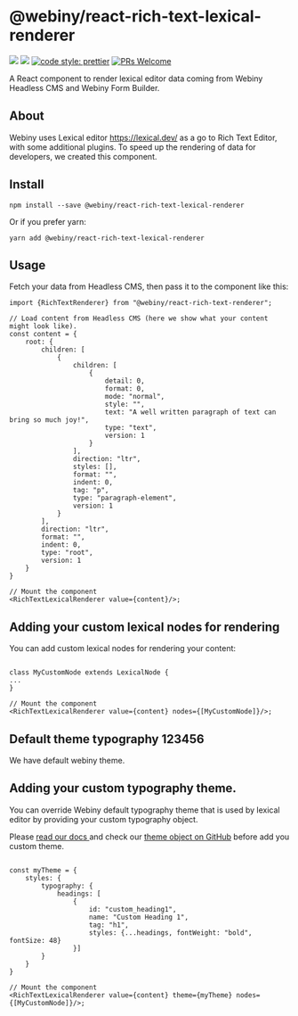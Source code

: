 # @webiny/react-rich-text-lexical-renderer

[![](https://img.shields.io/npm/dw/@webiny/react-rich-textlexical-renderer.svg)](https://www.npmjs.com/package/@webiny/react-rich-text-lexical-renderer)
[![](https://img.shields.io/npm/v/@webiny/react-rich-text-lexical-renderer.svg)](https://www.npmjs.com/package/@webiny/react-rich-text-lexical-renderer)
[![code style: prettier](https://img.shields.io/badge/code_style-prettier-ff69b4.svg?style=flat-square)](https://github.com/prettier/prettier)
[![PRs Welcome](https://img.shields.io/badge/PRs-welcome-brightgreen.svg?style=flat-square)](http://makeapullrequest.com)

A React component to render lexical editor data coming from Webiny Headless CMS and Webiny Form Builder.

## About

Webiny uses Lexical editor https://lexical.dev/ as a go to Rich Text Editor, with some additional plugins. To speed up
the rendering of data for developers, we created this component.

## Install

```
npm install --save @webiny/react-rich-text-lexical-renderer
```

Or if you prefer yarn:

```
yarn add @webiny/react-rich-text-lexical-renderer
```

## Usage

Fetch your data from Headless CMS, then pass it to the component like this:

```tsx
import {RichTextRenderer} from "@webiny/react-rich-text-renderer";

// Load content from Headless CMS (here we show what your content might look like).
const content = {
    root: {
        children: [
            {
                children: [
                    {
                        detail: 0,
                        format: 0,
                        mode: "normal",
                        style: "",
                        text: "A well written paragraph of text can bring so much joy!",
                        type: "text",
                        version: 1
                    }
                ],
                direction: "ltr",
                styles: [],
                format: "",
                indent: 0,
                tag: "p",
                type: "paragraph-element",
                version: 1
            }
        ],
        direction: "ltr",
        format: "",
        indent: 0,
        type: "root",
        version: 1
    }
}

// Mount the component
<RichTextLexicalRenderer value={content}/>;
```

## Adding your custom lexical nodes for rendering

You can add custom lexical nodes for rendering your content:

```tsx

class MyCustomNode extends LexicalNode {
...
}

// Mount the component
<RichTextLexicalRenderer value={content} nodes={[MyCustomNode]}/>;
```

## Default theme typography 123456

We have default webiny theme.

## Adding your custom typography theme.

You can override Webiny default typography theme that is used by lexical editor by providing your custom typography
object.

Please [ read our docs ](https://www.webiny.com/docs/page-builder/theming/theme-object) and check
our [theme object on GitHub](hhttps://github.com/webiny/webiny-js/blob/v5.35.0/packages/cwp-template-aws/template/common/apps/theme/theme.ts)
before add you custom theme.

```tsx

const myTheme = {
    styles: {
        typography: {
            headings: [
                {
                    id: "custom_heading1",
                    name: "Custom Heading 1",
                    tag: "h1",
                    styles: {...headings, fontWeight: "bold", fontSize: 48}
                }]
        }
    }
}

// Mount the component
<RichTextLexicalRenderer value={content} theme={myTheme} nodes={[MyCustomNode]}/>;
```
